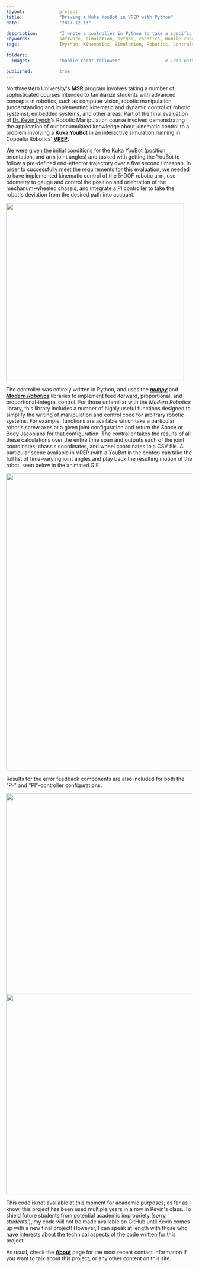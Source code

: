 ```yaml
---
layout:             project
title:              "Driving a Kuka YouBot in VREP with Python"
date:               "2017-12-13"

description:        "I wrote a controller in Python to take a specific robotic arm, use its initial conditions, and follow a pre-defined trajectory through space."
keywords:           software, simulation, python, robotics, mobile robots, controls, controller, trajectory follower, youbot
tags:               [Python, Kinematics, Simulation, Robotics, Controls]

folders:
  images:           "mobile-robot-follower"                 # This path is project-dependent; don't forget to change it!

published:          true
---
```


Northwestern University's **MSR** program involves taking a number of sophisticated courses intended to familiarize students with advanced concepts in robotics, such as computer vision, robotic manipulation (understanding and implementing kinematic and dynamic control of robotic systems), embedded systems, and other areas. Part of the final evaluation of [Dr. Kevin Lynch](http://www.mccormick.northwestern.edu/research-faculty/directory/profiles/lynch-kevin.html)'s Robotic Manipulation course involved demonstrating the application of our accumulated knowledge about kinematic control to a problem involving a **Kuka YouBot** in an interactive simulation running in Coppelia Robotics' **[VREP](http://www.coppeliarobotics.com/)**.

We were given the initial conditions for the [Kuka YouBot](https://softroboticstoolkit.com/synergistic-design/testing/kuka) (position, orientation, and arm joint angles) and tasked with getting the YouBot to follow a pre-defined end-effector trajectory over a five second timespan. In order to successfully meet the requirements for this evaluation, we needed to have implemented kinematic control of the 5-DOF robotic arm, use odometry to gauge and control the position and orientation of the mechanum-wheeled chassis, and integrate a PI controller to take the robot's deviation from the desired path into account.

<div class="project-image">
    <img src="{{ site.url }}/{{ site.project_assets }}/{{ page.folders.images }}/youbot_home.png" style="width:480px">
</div>

The controller was entirely written in Python, and uses the _**[numpy](http://www.numpy.org/)**_ and _**[Modern Robotics](https://github.com/NxRLab/ModernRobotics)**_ libraries to implement feed-forward, proportional, and proportional-integral control. For those unfamiliar with the _Modern Robotics_ library, this library includes a number of highly useful functions designed to simplify the writing of manipulation and control code for arbitrary robotic systems. For example, functions are available which take a particular robot's screw axes at a given joint configuration and return the Space or Body Jacobians for that configuration. The controller takes the results of all these calculations over the entire time span and outputs each of the joint coordinates, chassis coordinates, and wheel coordinates to a CSV file. A particular scene available in VREP (with a YouBot in the center) can take the full list of time-varying joint angles and play back the resulting motion of the robot, seen below in the animated GIF.

<div class="project-image">
    <img src="{{ site.url }}/{{ site.project_assets }}/{{ page.folders.images }}/on-path_follower.gif" style="width:800px">
</div>


Results for the error feedback components are also included for both the "P-" and "PI"-controller configurations.

<div class="project-image">
    <img src="{{ site.url }}/{{ site.project_assets }}/{{ page.folders.images }}/P_ctrl_results.png" style="width:540px">
    <img src="{{ site.url }}/{{ site.project_assets }}/{{ page.folders.images }}/PI_ctrl_results.png" style="width:540px">
</div>

This code is not available at this moment for academic purposes; as far as I know, this project has been used multiple years in a row in Kevin's class. To shield future students from potential academic impropriety (*sorry, students!*), my code will not be made available on GitHub until Kevin comes up with a new final project! However, I can speak at length with those who have interests about the technical aspects of the code written for this project.

As usual, check the **[About]({{site.url}}/about)** page for the most recent contact information if you want to talk about this project, or any other content on this site.

